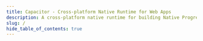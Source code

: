 ```yaml
---
title: Capacitor - Cross-platform Native Runtime for Web Apps
description: A cross-platform native runtime for building Native Progressive Web Apps for iOS, Android, and beyond
slug: /
hide_table_of_contents: true
---
```

